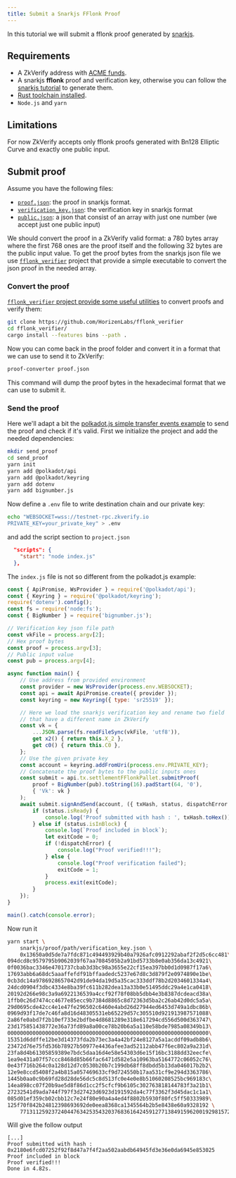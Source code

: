 ```yaml
---
title: Submit a Snarkjs FFlonk Proof
---
```


In this tutorial we will submit a fflonk proof generated by [snarkjs](https://github.com/iden3/snarkjs).

## Requirements

- A ZkVerify address with [ACME funds](../03-get_testnet_tokens.md).
- A snarkjs **fflonk** proof and verification key, otherwise you can follow the [snarkjs tutorial](https://github.com/iden3/snarkjs#guide) to generate them.
- [Rust toolchain installed](https://www.rust-lang.org/tools/install).
- `Node.js` and `yarn`

## Limitations

For now ZkVerify accepts only fflonk proofs generated with Bn128 Elliptic Curve and exactly one public input. 

## Submit proof

Assume you have the following files:

- [`proof.json`](resources/proof_snarkjs_fflonk.json): the proof in snarkjs format.
- [`verification_key.json`](resources/verification_key_snarkjs_fflonk.json): the verification key in snarkjs format
- [`public.json`](resources/public_snarkjs_fflonk.json): a json that consist of an array with just one number (we accept just one public input)

We should convert the proof in a ZkVerify valid format: a 780 bytes array where the first 768 ones are
the proof itself and the following 32 bytes are the public input value. To get the proof bytes from the snarkjs
json file we use  [`fflonk_verifier`](https://github.com/HorizenLabs/fflonk_verifier) project that provide a 
simple executable to convert the json proof in the needed array.

### Convert the proof

[`fflonk_verifier` project provide some useful utilities](https://github.com/HorizenLabs/fflonk_verifier#bins) to
convert proofs and verify them:

```sh
git clone https://github.com/HorizenLabs/fflonk_verifier
cd fflonk_verifier/
cargo install --features bins --path .
```

Now you can come back in the proof folder and convert it in a format that we can use to send it to ZkVerify:

```sh
proof-converter proof.json
```

This command will dump the proof bytes in the hexadecimal format that we can use to submit it.

### Send the proof

Here we'll adapt a bit the [polkadot.js simple transfer events example](https://polkadot.js.org/docs/api/examples/promise/transfer-events)
to send the proof and check if it's valid. First we initialize the project and add the needed dependencies:

```sh
mkdir send_proof
cd send_proof
yarn init
yarn add @polkadot/api
yarn add @polkadot/keyring
yarn add dotenv
yarn add bignumber.js
```

Now define a `.env` file to write destination chain and our private key:

```sh
echo "WEBSOCKET=wss://testnet-rpc.zkverify.io
PRIVATE_KEY=your_private_key" > .env
```

and add the script section to `project.json`

```json
  "scripts": {
    "start": "node index.js"
  },
```

The `index.js` file is not so different from the polkadot.js example:

```js
const { ApiPromise, WsProvider } = require('@polkadot/api');
const { Keyring } = require('@polkadot/keyring');
require('dotenv').config();
const fs = require('node:fs');
const { BigNumber } = require('bignumber.js');

// Verification key json file path
const vkFile = process.argv[2];
// Hex proof bytes
const proof = process.argv[3];
// Public input value
const pub = process.argv[4];

async function main() {
    // Use address from provided environment
    const provider = new WsProvider(process.env.WEBSOCKET);
    const api = await ApiPromise.create({ provider });
    const keyring = new Keyring({ type: 'sr25519' });

    // Here we load the snarkjs verification key and rename two field
    // that have a different name in ZkVerify
    const vk = {
        ...JSON.parse(fs.readFileSync(vkFile, 'utf8')),
        get x2() { return this.X_2 },
        get c0() { return this.C0 },
    };
    // Use the given private key
    const account = keyring.addFromUri(process.env.PRIVATE_KEY);
    // Concatenate the proof bytes to the public inputs ones
    const submit = api.tx.settlementFFlonkPallet.submitProof(
        proof + BigNumber(pub).toString(16).padStart(64, '0'),
        { 'Vk': vk }
    );
    await submit.signAndSend(account, ({ txHash, status, dispatchError }) => {
        if (status.isReady) {
            console.log('Proof submitted with hash : ', txHash.toHex());
        } else if (status.isInBlock) {
            console.log(`Proof included in block`);
            let exitCode = 0;
            if (!dispatchError) {
                console.log("Proof verified!!!");
            } else {
                console.log("Proof verification failed");
                exitCode = 1;
            }
            process.exit(exitCode);
        }
    });
}

main().catch(console.error);
```

Now run it

```sh
yarn start \
    snarkjs/proof/path/verification_key.json \
    0x13650a0d5de7a7fdc871c494493929b40a7926afc0912292abaf2f2d5c6cc481\
094dcd8c9579795b9062039f67aa7084505b2a91bd5733b8e0ab356da13c4921\
0f0036bac3346e4701737cbab3d3bc98a3655e22cf15ea397bb0d1d0987f17a6\
17693abb6a68dc5aaaffefdf91bffaadedc5237e67d8c3d879f2e0974890e1be\
0cb3dc14a9786928657042d91de94da19d5a35cac333ddf78b2d2034601334a4\
24dcd0904f3dbc4334e8ba39fc611b282dea13a33b0e51495ddc29a4e1ca0418\
20192d266e98c3a9a6922136539a4ccf92f78f08bb5dbb4e3b8387dcdeacd38a\
1ffb0c26d7474cc4677e85ecc9b7384d8865c8d72363d5ba2c26ab42d0dc5a5a\
29d0695cde42cc4e1e47fe296502c6460e4abd26d27944ed6453d749a1dbc86b\
0969d93f17de7c46fa8d16d48305531eb65229d57c305510d921913987571088\
2a86fe0abd7f2b10ef733e2bdfbe4d8681289e318e617294cd556d500d363747\
23d175851438772e36a73fd89a8a00ce78b20b6a5a110e58bde7985a08349b13\
0000000000000000000000000000000000000000000000000000000000000000\
15351d6ddffe12be3d14373fda2b73ec3a4a42bf24e8127a5a1acddf09adb8b6\
23472d76e75fd536b78927b50977e4436afee3ad52112abb47f6ec802a9a231d\
23fa8d4b61305859389e7bdc5daa16d4e58e54303d6e15f16bc3188dd32eecfe\
1ea9e431a07f57ccc8468d85b66fac6471d582e5a10963ba5164772c06052c76\
0e43f716b264c0a128d12d7c0530b20b7c199db68ff8dbdd5b13da046017b2b2\
12e9e8ccd5408f2a4b815a057469633cf9d724550b17aa531cf9e294d3363786\
1445b0aa0c9b69fd28d28de56dc5c8d513fc0e4e0e8b51060208525bc969183c\
14ea898cc07f20b9ae5d8f86d1cc2f5cfcf9b6105c302763818144783f3a21b1\
27232541d9ada744f797f3d27423d6923d191592da4c77f3362f3d45dac1c1a1\
085d01ef359cb02cbb12c7e24f80e90a4a4ed4f8802b5930f80fc5ff50333989\
125f70f842b24812398693692de0eea8368ca1345564b2b5e8438e60a9328192 \
    7713112592372404476342535432037683616424591277138491596200192981572885523208
```

Will give the follow output

```text
[...]
Proof submitted with hash :  0x2180e6fcd07252f92f8d47a7f4f2aa502aabdb64945fd3e36e0da6945e853025
Proof included in block
Proof verified!!!
Done in 4.82s.
```
